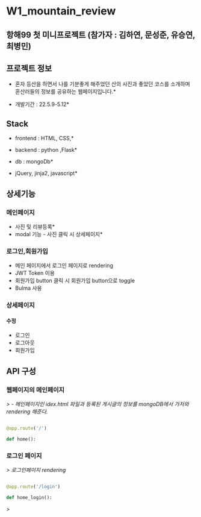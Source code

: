 # W1_mountain_review

## 항해99 첫 미니프로젝트 (참가자 : 김하연, 문성준, 유승연, 최병민)

## 프로젝트 정보

 - 혼자 등산을 하면서 나를 기분좋게 해주었던 산의 사진과 좋았던 코스를 소개하며 혼산러들의 정보를 공유하는 웹페이지입니다.*

 - 개발기간 : 22.5.9-5.12*

## Stack

 - frontend : HTML, CSS,*

 - backend : python ,Flask*

 - db : mongoDb*

 - jQuery, jinja2, javascript*

## 상세기능
### 메인페이지 
 - 사진 및 리뷰등록*
 - modal 기능 - 사진 클릭 시 상세페이지*

### 로그인,회원가입

 - 메인 페이지에서 로그인 페이지로 rendering 
 - JWT Token 이용 
 - 회원가입 button 클릭 시 회원가입 button으로 toggle 
 - Bulma 사용

### 상세페이지

#### 수정

 - 로그인
 - 로그아웃
 - 회원가입
 
## API 구성

### 웹페이지의 메인페이지

*> - 메인페이지인 idex.html 파일과 등록된 게시글의 정보를 mongoDB에서 가저와 rendering 해준다.*

```python

@app.route('/')

def home():

```

### 로그인 페이지

*> 로그인페이지 rendering*

```python

@app.route('/login')

def home_login():

```

*>*
